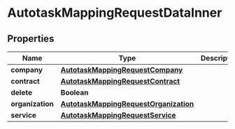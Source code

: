 

# AutotaskMappingRequestDataInner


## Properties

| Name | Type | Description | Notes |
|------------ | ------------- | ------------- | -------------|
|**company** | [**AutotaskMappingRequestCompany**](AutotaskMappingRequestCompany.md) |  |  |
|**contract** | [**AutotaskMappingRequestContract**](AutotaskMappingRequestContract.md) |  |  [optional] |
|**delete** | **Boolean** |  |  [optional] |
|**organization** | [**AutotaskMappingRequestOrganization**](AutotaskMappingRequestOrganization.md) |  |  |
|**service** | [**AutotaskMappingRequestService**](AutotaskMappingRequestService.md) |  |  [optional] |



